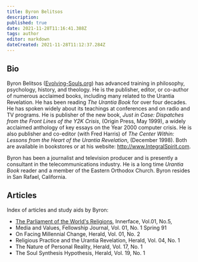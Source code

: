 ```yaml
---
title: Byron Belitsos
description:
published: true
date: 2021-11-28T11:16:41.388Z
tags: author
editor: markdown
dateCreated: 2021-11-28T11:12:37.284Z
---
```


## Bio

Byron Belitsos  ([Evolving-Souls.org](http://evolving-souls.org/)) has advanced training in philosophy, psychology, history, and theology. He is the publisher, editor, or co-author of numerous acclaimed books, including many related to the Urantia Revelation. He has been reading _The Urantia Book_ for over four decades. He has spoken widely about its teachings at conferences and on radio and TV programs. He is publisher of the new book, _Just in Case: Dispatches from the Front Lines of the Y2K Crisis_, (Origin Press, May 1999), a widely acclaimed anthology of key essays on the Year 2000 computer crisis. He is also publisher and co-editor (with Fred Harris) of _The Center Within: Lessons from the Heart of the Urantia Revelation_, (December 1998). Both are available in bookstores or at his website: http://www.IntegralSpirit.com.

Byron has been a journalist and television producer and is presently a consultant in the telecommunications industry. He is a long time _Urantia Book_ reader and a member of the Eastern Orthodox Church. Byron resides in San Rafael, California.

## Articles

Index of articles and study aids by Byron:

- [The Parliament of the World's Religions](/en/article/Byron_Belitsos/The_Parliament_of_The_Worlds_Religions), Innerface, Vol.01, No.5,
- Media and Values, Fellowship Journal, Vol. 01, No. 1 Spring 91
- On Facing Millennial Change, Herald, Vol. 01, No. 2
- Religious Practice and the Urantia Revelation, Herald, Vol. 04, No. 1
- The Nature of Personal Reality, Herald, Vol. 17, No. 1
- The Soul Synthesis Hypothesis, Herald, Vol. 19, No. 1
